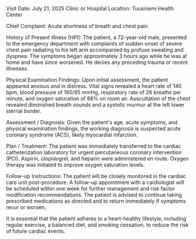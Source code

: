  Visit Date: July 21, 2025
Clinic or Hospital Location: Tuusniemi Health Center

Chief Complaint: Acute shortness of breath and chest pain

History of Present Illness (HPI): The patient, a 72-year-old male, presented to the emergency department with complaints of sudden onset of severe chest pain radiating to his left arm accompanied by profuse sweating and dyspnea. The symptoms began approximately 3 hours ago while he was at home and have since worsened. He denies any preceding trauma or recent illnesses.

Physical Examination Findings: Upon initial assessment, the patient appeared anxious and in distress. Vital signs revealed a heart rate of 140 bpm, blood pressure of 160/95 mmHg, respiratory rate of 28 breaths per minute, and oxygen saturation of 88% on room air. Auscultation of the chest revealed diminished breath sounds and a systolic murmur at the left lower sternal border.

Assessment / Diagnosis: Given the patient's age, acute symptoms, and physical examination findings, the working diagnosis is suspected acute coronary syndrome (ACS), likely myocardial infarction.

Plan / Treatment: The patient was immediately transferred to the cardiac catheterization laboratory for urgent percutaneous coronary intervention (PCI). Aspirin, clopidogrel, and heparin were administered en route. Oxygen therapy was initiated to improve oxygen saturation levels.

Follow-up Instructions: The patient will be closely monitored in the cardiac care unit post-procedure. A follow-up appointment with a cardiologist will be scheduled within one week for further management and risk factor modification recommendations. The patient is advised to continue taking prescribed medications as directed and to return immediately if symptoms recur or worsen.

It is essential that the patient adheres to a heart-healthy lifestyle, including regular exercise, a balanced diet, and smoking cessation, to reduce the risk of future cardiac events.